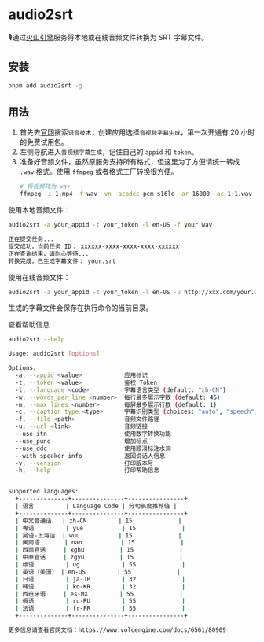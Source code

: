 # audio2srt

🎙通过[火山引擎](https://www.volcengine.com/)服务将本地或在线音频文件转换为 SRT 字幕文件。

## 安装

```bash
pnpm add audio2srt -g
```

## 用法

1. 首先去[官网](https://console.volcengine.com/speech/app)搜索`语音技术`，创建应用选择`音视频字幕生成`，第一次开通有 20 小时的免费试用包。
2. 左侧导航进入`音视频字幕生成`，记住自己的 `appid` 和 `token`。
3. 准备好音频文件，虽然原服务支持所有格式，但这里为了方便请统一转成 `.wav` 格式。使用 `ffmpeg` 或者格式工厂转换很方便。
    ```bash
    # 将视频转为 wav
    ffmpeg -i 1.mp4 -f wav -vn -acodec pcm_s16le -ar 16000 -ac 1 1.wav
    ```
使用本地音频文件：

```bash
audio2srt -a your_appid -t your_token -l en-US -f your.wav

正在提交任务...
提交成功，当前任务 ID： xxxxxx-xxxx-xxxx-xxxx-xxxxxx
正在查询结果，请耐心等待...
转换完成，已生成字幕文件： your.srt
```

使用在线音频文件：

```bash
audio2srt -a your_appid -t your_token -l en-US -u http://xxx.com/your.wav
```

生成的字幕文件会保存在执行命令的当前目录。

查看帮助信息：

```bash
audio2srt --help

Usage: audio2srt [options]

Options:
  -a, --appid <value>            应用标识
  -t, --token <value>            鉴权 Token
  -l, --language <code>          字幕语言类型 (default: "zh-CN")
  -w, --words_per_line <number>  每行最多展示字数 (default: 46)
  -m, --max_lines <number>       每屏最多展示行数 (default: 1)
  -c, --caption_type <type>      字幕识别类型 (choices: "auto", "speech", "singing", default: "auto")
  -f, --file <path>              音频文件路径
  -u, --url <link>               音频链接
  --use_itn                      使用数字转换功能
  --use_punc                     增加标点
  --use_ddc                      使用顺滑标注水词
  --with_speaker_info            返回说话人信息
  -v, --version                  打印版本号
  -h, --help                     打印帮助信息


Supported languages:
  +--------------+---------------+----------------+
  | 语言         | Language Code | 分句长度推荐值 |
  +--------------+---------------+----------------+
  | 中文普通话   | zh-CN         | 15             |
  | 粤语         | yue           | 15             |
  | 吴语-上海话  | wuu           | 15             |
  | 闽南语       | nan           | 15             |
  | 西南官话     | xghu          | 15             |
  | 中原官话     | zgyu          | 15             |
  | 维语         | ug            | 55             |
  | 英语（美国） | en-US         | 55             |
  | 日语         | ja-JP         | 32             |
  | 韩语         | ko-KR         | 32             |
  | 西班牙语     | es-MX         | 55             |
  | 俄语         | ru-RU         | 55             |
  | 法语         | fr-FR         | 55             |
  +--------------+---------------+----------------+

更多信息请查看官网文档：https://www.volcengine.com/docs/6561/80909
```